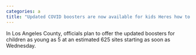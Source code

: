 ```yaml
---
categories: a
title: "Updated COVID boosters are now available for kids Heres how to get them"
---
```

In Los Angeles County, officials plan to offer the updated boosters for children as young as 5 at an estimated 625 sites starting as soon as Wednesday. 